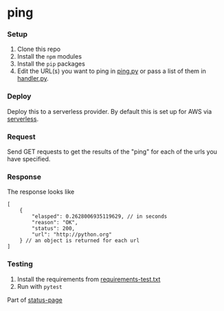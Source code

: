 ping
====

### Setup

1. Clone this repo
1. Install the `npm` modules
1. Install the `pip` packages
1. Edit the URL(s) you want to ping in [ping.py](ping.py) or pass a list of them in [handler.py](handler.py).

### Deploy

Deploy this to a serverless provider. By default this is set up for AWS via [serverless](https://serverless.com/).

### Request

Send GET requests to get the results of the "ping" for each of the urls you have specified.

### Response

The response looks like

```
[
    {
        "elasped": 0.2628006935119629, // in seconds
        "reason": "OK",
        "status": 200,
        "url": "http://python.org"
    } // an object is returned for each url
]
```

### Testing

1. Install the requirements from [requirements-test.txt](requirements-test.txt)
1. Run with `pytest`


Part of [status-page](https://github.com/khornberg/status-page)

